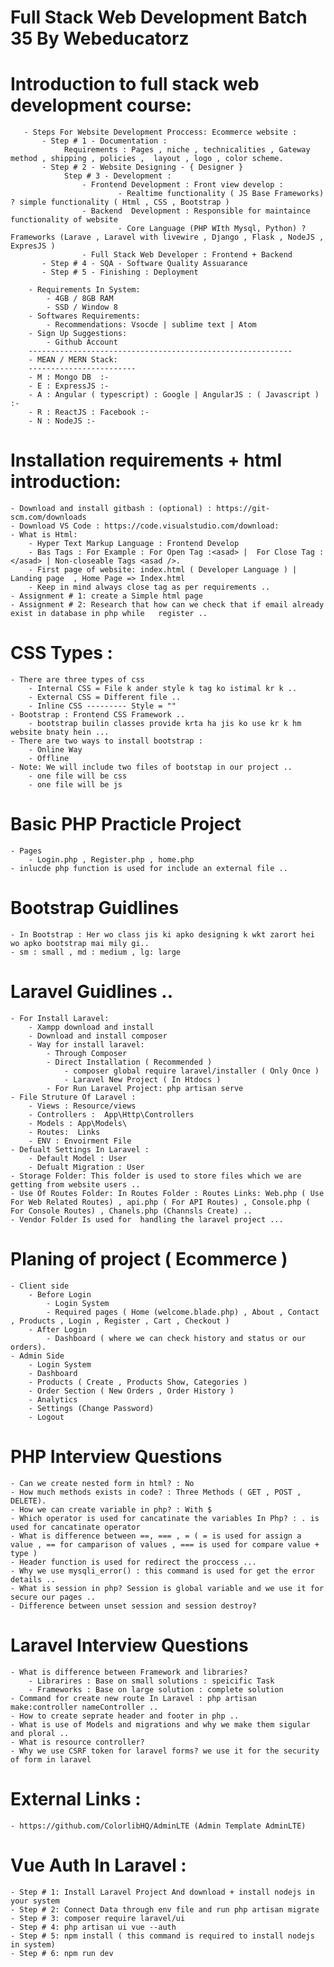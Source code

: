 # Full Stack Web Development Batch 35 By Webeducatorz

# Introduction to full stack web development course:

       - Steps For Website Development Proccess: Ecommerce website :
           - Step # 1 - Documentation :
                Requirements : Pages , niche , technicalities , Gateway method , shipping , policies ,  layout , logo , color scheme.
           - Step # 2 - Website Designing - { Designer }
                Step # 3 - Development :
                    - Frontend Development : Front view develop :
                            - Realtime functionality ( JS Base Frameworks) ? simple functionality ( Html , CSS , Bootstrap )
                    - Backend  Development : Responsible for maintaince functionality of website
                            - Core Language (PHP WIth Mysql, Python) ? Frameworks (Larave , Laravel with livewire , Django , Flask , NodeJS , ExpresJS )
                    - Full Stack Web Developer : Frontend + Backend
           - Step # 4 - SQA - Software Quality Assuarance
           - Step # 5 - Finishing : Deployment

        - Requirements In System:
            - 4GB / 8GB RAM
            - SSD / Window 8
        - Softwares Requirements:
            - Recommendations: Vsocde | sublime text | Atom
        - Sign Up Suggestions:
            - Github Account
        -----------------------------------------------------------
        - MEAN / MERN Stack:
        ------------------------
        - M : Mongo DB  :-
        - E : ExpressJS :-
        - A : Angular ( typescript) : Google | AngularJS : ( Javascript ) :-
        - R : ReactJS : Facebook :-
        - N : NodeJS :-

# Installation requirements + html introduction:

    - Download and install gitbash : (optional) : https://git-scm.com/downloads
    - Download VS Code : https://code.visualstudio.com/download:
    - What is Html:
        - Hyper Text Markup Language : Frontend Develop
        - Bas Tags : For Example : For Open Tag :<asad> |  For Close Tag : </asad> | Non-closeable Tags <asad />.
        - First page of website: index.html ( Developer Language ) | Landing page  , Home Page => Index.html
        - Keep in mind always close tag as per requirements ..
    - Assignment # 1: create a Simple html page
    - Assignment # 2: Research that how can we check that if email already exist in database in php while   register ..

# CSS Types :

    - There are three types of css
        - Internal CSS = File k ander style k tag ko istimal kr k ..
        - External CSS = Different file ..
        - Inline CSS --------- Style = ""
    - Bootstrap : Frontend CSS Framework ..
        - bootstrap builin classes provide krta ha jis ko use kr k hm website bnaty hein ...
    - There are two ways to install bootstrap :
        - Online Way
        - Offline
    - Note: We will include two files of bootstap in our project ..
        - one file will be css
        - one file will be js
# Basic PHP Practicle Project
    - Pages
        - Login.php , Register.php , home.php
    - inlucde php function is used for include an external file ..
# Bootstrap Guidlines

    - In Bootstrap : Her wo class jis ki apko designing k wkt zarort hei wo apko bootstrap mai mily gi..
    - sm : small , md : medium , lg: large
# Laravel Guidlines ..
    - For Install Laravel:
        - Xampp download and install
        - Download and install composer
        - Way for install laravel:
            - Through Composer
            - Direct Installation ( Recommended )
                - composer global require laravel/installer ( Only Once )
                - Laravel New Project ( In Htdocs )
            - For Run Laravel Project: php artisan serve
    - File Struture Of Laravel :
        - Views : Resource/views
        - Controllers :  App\Http\Controllers
        - Models : App\Models\
        - Routes:  Links
        - ENV : Envoirment File
    - Defualt Settings In Laravel :
        - Default Model : User
        - Defualt Migration : User
    - Storage Folder: This folder is used to store files which we are getting from website users ..
    - Use Of Routes Folder: In Routes Folder : Routes Links: Web.php ( Use For Web Related Routes) , api.php ( For API Routes) , Console.php ( For Console Routes) , Chanels.php (Channsls Create) ..
    - Vendor Folder Is used for  handling the laravel project ...
# Planing of project ( Ecommerce )
    - Client side
        - Before Login
            - Login System 
            - Required pages ( Home (welcome.blade.php) , About , Contact , Products , Login , Register , Cart , Checkout )
        - After Login
            - Dashboard ( where we can check history and status or our orders).
    - Admin Side 
        - Login System
        - Dashboard
        - Products ( Create , Products Show, Categories )
        - Order Section ( New Orders , Order History )
        - Analytics
        - Settings (Change Password)
        - Logout
# PHP Interview Questions 
    - Can we create nested form in html? : No
    - How much methods exists in code? : Three Methods ( GET , POST , DELETE).
    - How we can create variable in php? : With $ 
    - Which operator is used for cancatinate the variables In Php? : . is used for cancatinate operator 
    - What is difference between ==, === , = ( = is used for assign a value , == for camparison of values , === is used for compare value + type )
    - Header function is used for redirect the proccess ...
    - Why we use mysqli_error() : this command is used for get the error details ..
    - What is session in php? Session is global variable and we use it for secure our pages ..
    - Difference between unset session and session destroy?
# Laravel Interview Questions
    - What is difference between Framework and libraries?
        - Librarires : Base on small solutions : speicific Task
        - Frameworks : Base on large solution : complete solution
    - Command for create new route In Laravel : php artisan make:controller nameController ..
    - How to create seprate header and footer in php ..
    - What is use of Models and migrations and why we make them sigular and ploral ..
    - What is resource controller?
    - Why we use CSRF token for laravel forms? we use it for the security of form in laravel
# External Links :
    - https://github.com/ColorlibHQ/AdminLTE (Admin Template AdminLTE)
# Vue Auth In Laravel :
    - Step # 1: Install Laravel Project And download + install nodejs in your system
    - Step # 2: Connect Data through env file and run php artisan migrate 
    - Step # 3: composer require laravel/ui 
    - Step # 4: php artisan ui vue --auth
    - Step # 5: npm install ( this command is required to install nodejs in system)
    - Step # 6: npm run dev
